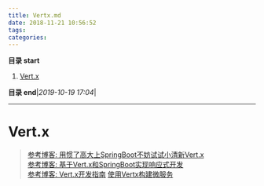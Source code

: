 ```yaml
---
title: Vertx.md
date: 2018-11-21 10:56:52
tags: 
categories: 
---
```


**目录 start**
 
1. [Vert.x](#vertx)

**目录 end**|_2019-10-19 17:04_|
****************************************
# Vert.x

> [参考博客: 用惯了高大上SpringBoot不妨试试小清新Vert.x](https://segmentfault.com/a/1190000011763020)  
[参考博客: 基于Vert.x和SpringBoot实现响应式开发](http://www.jdon.com/47806)  
[参考博客: Vert.x开发指南](http://blog.csdn.net/chszs/article/details/8949559)
[使用Vertx构建微服务](http://www.cnblogs.com/luxiaoxun/p/7693640.html)
